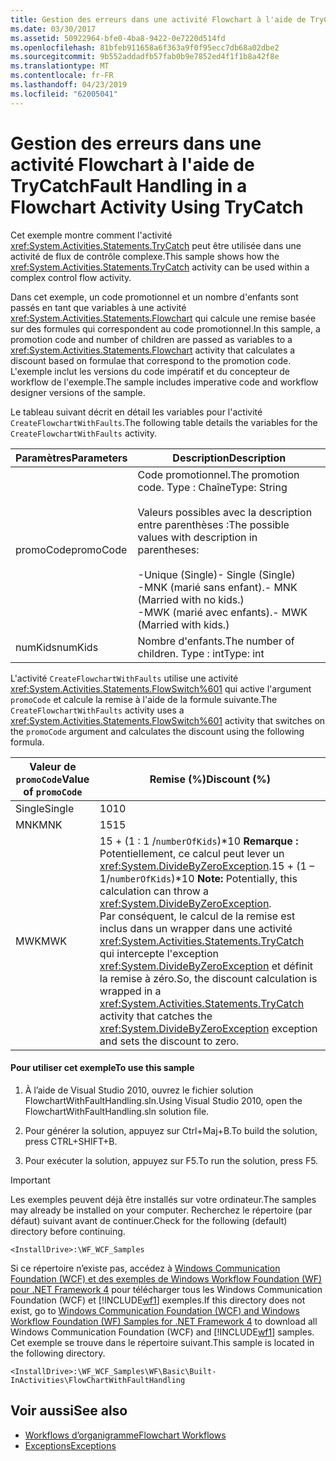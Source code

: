 ```yaml
---
title: Gestion des erreurs dans une activité Flowchart à l'aide de TryCatch
ms.date: 03/30/2017
ms.assetid: 50922964-bfe0-4ba8-9422-0e7220d514fd
ms.openlocfilehash: 81bfeb911658a6f363a9f0f95ecc7db68a02dbe2
ms.sourcegitcommit: 9b552addadfb57fab0b9e7852ed4f1f1b8a42f8e
ms.translationtype: MT
ms.contentlocale: fr-FR
ms.lasthandoff: 04/23/2019
ms.locfileid: "62005041"
---
```

# <a name="fault-handling-in-a-flowchart-activity-using-trycatch"></a><span data-ttu-id="4c65f-102">Gestion des erreurs dans une activité Flowchart à l'aide de TryCatch</span><span class="sxs-lookup"><span data-stu-id="4c65f-102">Fault Handling in a Flowchart Activity Using TryCatch</span></span>
<span data-ttu-id="4c65f-103">Cet exemple montre comment l'activité <xref:System.Activities.Statements.TryCatch> peut être utilisée dans une activité de flux de contrôle complexe.</span><span class="sxs-lookup"><span data-stu-id="4c65f-103">This sample shows how the <xref:System.Activities.Statements.TryCatch> activity can be used within a complex control flow activity.</span></span>

 <span data-ttu-id="4c65f-104">Dans cet exemple, un code promotionnel et un nombre d'enfants sont passés en tant que variables à une activité <xref:System.Activities.Statements.Flowchart> qui calcule une remise basée sur des formules qui correspondent au code promotionnel.</span><span class="sxs-lookup"><span data-stu-id="4c65f-104">In this sample, a promotion code and number of children are passed as variables to a <xref:System.Activities.Statements.Flowchart> activity that calculates a discount based on formulae that correspond to the promotion code.</span></span> <span data-ttu-id="4c65f-105">L'exemple inclut les versions du code impératif et du concepteur de workflow de l'exemple.</span><span class="sxs-lookup"><span data-stu-id="4c65f-105">The sample includes imperative code and workflow designer versions of the sample.</span></span>

 <span data-ttu-id="4c65f-106">Le tableau suivant décrit en détail les variables pour l'activité `CreateFlowchartWithFaults`.</span><span class="sxs-lookup"><span data-stu-id="4c65f-106">The following table details the variables for the `CreateFlowchartWithFaults` activity.</span></span>

|<span data-ttu-id="4c65f-107">Paramètres</span><span class="sxs-lookup"><span data-stu-id="4c65f-107">Parameters</span></span>|<span data-ttu-id="4c65f-108">Description</span><span class="sxs-lookup"><span data-stu-id="4c65f-108">Description</span></span>|
|----------------|-----------------|
|<span data-ttu-id="4c65f-109">promoCode</span><span class="sxs-lookup"><span data-stu-id="4c65f-109">promoCode</span></span>|<span data-ttu-id="4c65f-110">Code promotionnel.</span><span class="sxs-lookup"><span data-stu-id="4c65f-110">The promotion code.</span></span> <span data-ttu-id="4c65f-111">Type : Chaîne</span><span class="sxs-lookup"><span data-stu-id="4c65f-111">Type: String</span></span><br /><br /> <span data-ttu-id="4c65f-112">Valeurs possibles avec la description entre parenthèses :</span><span class="sxs-lookup"><span data-stu-id="4c65f-112">The possible values with description in parentheses:</span></span><br /><br /> <span data-ttu-id="4c65f-113">-Unique (Single)</span><span class="sxs-lookup"><span data-stu-id="4c65f-113">-   Single (Single)</span></span><br /><span data-ttu-id="4c65f-114">-MNK (marié sans enfant).</span><span class="sxs-lookup"><span data-stu-id="4c65f-114">-   MNK (Married with no kids.)</span></span><br /><span data-ttu-id="4c65f-115">-MWK (marié avec enfants).</span><span class="sxs-lookup"><span data-stu-id="4c65f-115">-   MWK (Married with kids.)</span></span>|
|<span data-ttu-id="4c65f-116">numKids</span><span class="sxs-lookup"><span data-stu-id="4c65f-116">numKids</span></span>|<span data-ttu-id="4c65f-117">Nombre d'enfants.</span><span class="sxs-lookup"><span data-stu-id="4c65f-117">The number of children.</span></span> <span data-ttu-id="4c65f-118">Type : int</span><span class="sxs-lookup"><span data-stu-id="4c65f-118">Type: int</span></span>|

 <span data-ttu-id="4c65f-119">L'activité `CreateFlowchartWithFaults` utilise une activité <xref:System.Activities.Statements.FlowSwitch%601> qui active l'argument `promoCode` et calcule la remise à l'aide de la formule suivante.</span><span class="sxs-lookup"><span data-stu-id="4c65f-119">The `CreateFlowchartWithFaults` activity uses a <xref:System.Activities.Statements.FlowSwitch%601> activity that switches on the `promoCode` argument and calculates the discount using the following formula.</span></span>

|<span data-ttu-id="4c65f-120">Valeur de `promoCode`</span><span class="sxs-lookup"><span data-stu-id="4c65f-120">Value of `promoCode`</span></span>|<span data-ttu-id="4c65f-121">Remise (%)</span><span class="sxs-lookup"><span data-stu-id="4c65f-121">Discount (%)</span></span>|
|--------------------------|--------------------|
|<span data-ttu-id="4c65f-122">Single</span><span class="sxs-lookup"><span data-stu-id="4c65f-122">Single</span></span>|<span data-ttu-id="4c65f-123">10</span><span class="sxs-lookup"><span data-stu-id="4c65f-123">10</span></span>|
|<span data-ttu-id="4c65f-124">MNK</span><span class="sxs-lookup"><span data-stu-id="4c65f-124">MNK</span></span>|<span data-ttu-id="4c65f-125">15</span><span class="sxs-lookup"><span data-stu-id="4c65f-125">15</span></span>|
|<span data-ttu-id="4c65f-126">MWK</span><span class="sxs-lookup"><span data-stu-id="4c65f-126">MWK</span></span>|<span data-ttu-id="4c65f-127">15 + (1 : 1 /`numberOfKids`)\*10 **Remarque :**  Potentiellement, ce calcul peut lever un <xref:System.DivideByZeroException>.</span><span class="sxs-lookup"><span data-stu-id="4c65f-127">15 + (1 – 1/`numberOfKids`)\*10 **Note:**  Potentially, this calculation can throw a <xref:System.DivideByZeroException>.</span></span> <span data-ttu-id="4c65f-128">Par conséquent, le calcul de la remise est inclus dans un wrapper dans une activité <xref:System.Activities.Statements.TryCatch> qui intercepte l'exception <xref:System.DivideByZeroException> et définit la remise à zéro.</span><span class="sxs-lookup"><span data-stu-id="4c65f-128">So, the discount calculation is wrapped in a <xref:System.Activities.Statements.TryCatch> activity that catches the <xref:System.DivideByZeroException> exception and sets the discount to zero.</span></span>|

#### <a name="to-use-this-sample"></a><span data-ttu-id="4c65f-129">Pour utiliser cet exemple</span><span class="sxs-lookup"><span data-stu-id="4c65f-129">To use this sample</span></span>

1. <span data-ttu-id="4c65f-130">À l’aide de Visual Studio 2010, ouvrez le fichier solution FlowchartWithFaultHandling.sln.</span><span class="sxs-lookup"><span data-stu-id="4c65f-130">Using Visual Studio 2010, open the FlowchartWithFaultHandling.sln solution file.</span></span>

2. <span data-ttu-id="4c65f-131">Pour générer la solution, appuyez sur Ctrl+Maj+B.</span><span class="sxs-lookup"><span data-stu-id="4c65f-131">To build the solution, press CTRL+SHIFT+B.</span></span>

3. <span data-ttu-id="4c65f-132">Pour exécuter la solution, appuyez sur F5.</span><span class="sxs-lookup"><span data-stu-id="4c65f-132">To run the solution, press F5.</span></span>

> [!IMPORTANT]
>  <span data-ttu-id="4c65f-133">Les exemples peuvent déjà être installés sur votre ordinateur.</span><span class="sxs-lookup"><span data-stu-id="4c65f-133">The samples may already be installed on your computer.</span></span> <span data-ttu-id="4c65f-134">Recherchez le répertoire (par défaut) suivant avant de continuer.</span><span class="sxs-lookup"><span data-stu-id="4c65f-134">Check for the following (default) directory before continuing.</span></span>  
>   
>  `<InstallDrive>:\WF_WCF_Samples`  
>   
>  <span data-ttu-id="4c65f-135">Si ce répertoire n’existe pas, accédez à [Windows Communication Foundation (WCF) et des exemples de Windows Workflow Foundation (WF) pour .NET Framework 4](https://go.microsoft.com/fwlink/?LinkId=150780) pour télécharger tous les Windows Communication Foundation (WCF) et [!INCLUDE[wf1](../../../../includes/wf1-md.md)] exemples.</span><span class="sxs-lookup"><span data-stu-id="4c65f-135">If this directory does not exist, go to [Windows Communication Foundation (WCF) and Windows Workflow Foundation (WF) Samples for .NET Framework 4](https://go.microsoft.com/fwlink/?LinkId=150780) to download all Windows Communication Foundation (WCF) and [!INCLUDE[wf1](../../../../includes/wf1-md.md)] samples.</span></span> <span data-ttu-id="4c65f-136">Cet exemple se trouve dans le répertoire suivant.</span><span class="sxs-lookup"><span data-stu-id="4c65f-136">This sample is located in the following directory.</span></span>  
>   
>  `<InstallDrive>:\WF_WCF_Samples\WF\Basic\Built-InActivities\FlowChartWithFaultHandling`  
  
## <a name="see-also"></a><span data-ttu-id="4c65f-137">Voir aussi</span><span class="sxs-lookup"><span data-stu-id="4c65f-137">See also</span></span>

- [<span data-ttu-id="4c65f-138">Workflows d’organigramme</span><span class="sxs-lookup"><span data-stu-id="4c65f-138">Flowchart Workflows</span></span>](../flowchart-workflows.md)
- [<span data-ttu-id="4c65f-139">Exceptions</span><span class="sxs-lookup"><span data-stu-id="4c65f-139">Exceptions</span></span>](../exceptions.md)
